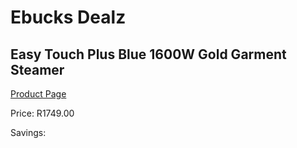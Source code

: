 
# Ebucks Dealz
## Easy Touch Plus Blue 1600W Gold Garment Steamer
[Product Page](https://www.ebucks.com/web/shop/productSelected.do?prodId=1059206551&catId=704981826)

Price: R1749.00

Savings: 


	
